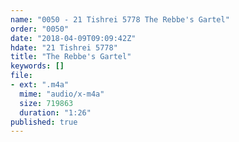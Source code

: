 ```yaml
---
name: "0050 - 21 Tishrei 5778 The Rebbe's Gartel"
order: "0050"
date: "2018-04-09T09:09:42Z"
hdate: "21 Tishrei 5778"
title: "The Rebbe's Gartel"
keywords: []
file:
- ext: ".m4a"
  mime: "audio/x-m4a"
  size: 719863
  duration: "1:26"
published: true
---
```


